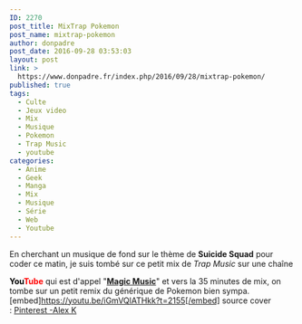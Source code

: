 ```yaml
---
ID: 2270
post_title: MixTrap Pokemon
post_name: mixtrap-pokemon
author: donpadre
post_date: 2016-09-28 03:53:03
layout: post
link: >
  https://www.donpadre.fr/index.php/2016/09/28/mixtrap-pokemon/
published: true
tags:
  - Culte
  - Jeux video
  - Mix
  - Musique
  - Pokemon
  - Trap Music
  - youtube
categories:
  - Anime
  - Geek
  - Manga
  - Mix
  - Musique
  - Série
  - Web
  - Youtube
---
```

En cherchant un musique de fond sur le thème de **Suicide Squad** pour coder ce matin, je suis tombé sur ce petit mix de *Trap Music* sur <!--more-->une chaîne 

**<span style="color: #000000;">You</span><span style="color: #ff0000;">Tube</span>** qui est d'appel "**[Magic Music][1]**" et vers la 35 minutes de mix, on tombe sur un petit remix du générique de Pokemon bien sympa. [embed]https://youtu.be/iGmVQlATHkk?t=2155[/embed] source cover : <a href="https://fr.pinterest.com/pin/91972017365802942/" target="_blank">Pinterest -Alex K</a>

 [1]: https://www.youtube.com/channel/UCp6_KuNhT0kcFk-jXw9Tivg